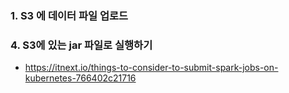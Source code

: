 ### 1. S3 에 데이터 파일 업로드 ###




### 4. S3에 있는 jar 파일로 실행하기 ### 

* https://itnext.io/things-to-consider-to-submit-spark-jobs-on-kubernetes-766402c21716
